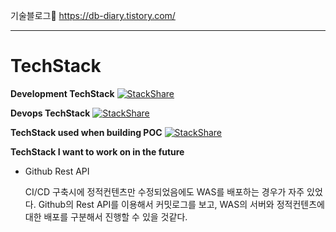 
기술블로그:newspaper: https://db-diary.tistory.com/


---
# TechStack
**Development TechStack**
[![StackShare](http://img.shields.io/badge/tech-stack-0690fa.svg?style=flat)](https://stackshare.io/songwonchang/gaebal)

**Devops TechStack**
[![StackShare](http://img.shields.io/badge/tech-stack-0690fa.svg?style=flat)](https://stackshare.io/songwonchang/devops)

**TechStack used when building POC**
[![StackShare](http://img.shields.io/badge/tech-stack-0690fa.svg?style=flat)](https://stackshare.io/songwonchang/poc)

**TechStack I want to work on in the future**

+ Github Rest API 
  
  CI/CD 구축시에 정적컨텐츠만 수정되었음에도 WAS를 배포하는 경우가 자주 있었다. Github의 Rest API를 이용해서 커밋로그를 보고, WAS의 서버와 정적컨텐츠에 대한 배포를 구분해서 진행할 수 있을 것같다.


